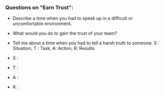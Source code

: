 ### Questions on "Earn Trust":

-   Describe a time when you had to speak up in a difficult or uncomfortable environment.
-   What would you do to gain the trust of your team?
-   Tell me about a time when you had to tell a harsh truth to someone.
S : Situation, T : Task, A: Action, R: Results

-   S : 
    
-   T : 
    
-   A : 
    
-   R : 
    